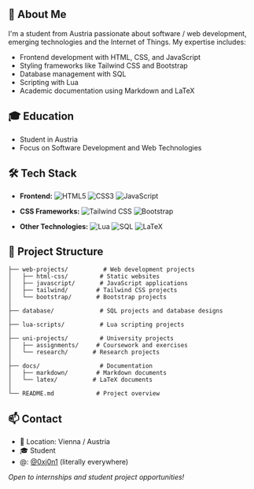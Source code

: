 ## 🚀 About Me
I'm a student from Austria passionate about software / web development, emerging technologies and the Internet of Things.
My expertise includes:

- Frontend development with HTML, CSS, and JavaScript
- Styling frameworks like Tailwind CSS and Bootstrap
- Database management with SQL
- Scripting with Lua
- Academic documentation using Markdown and LaTeX

## 🎓 Education
- Student in Austria
- Focus on Software Development and Web Technologies

## 🛠️ Tech Stack
- **Frontend:**
  ![HTML5](https://img.shields.io/badge/-HTML5-E34F26?style=flat-square&logo=html5&logoColor=white)
  ![CSS3](https://img.shields.io/badge/-CSS3-1572B6?style=flat-square&logo=css3)
  ![JavaScript](https://img.shields.io/badge/-JavaScript-F7DF1E?style=flat-square&logo=javascript&logoColor=black)
  
- **CSS Frameworks:**
  ![Tailwind CSS](https://img.shields.io/badge/-Tailwind_CSS-38B2AC?style=flat-square&logo=tailwind-css&logoColor=white)
  ![Bootstrap](https://img.shields.io/badge/-Bootstrap-7952B3?style=flat-square&logo=bootstrap&logoColor=white)

- **Other Technologies:**
  ![Lua](https://img.shields.io/badge/-Lua-2C2D72?style=flat-square&logo=lua)
  ![SQL](https://img.shields.io/badge/-SQL-4479A1?style=flat-square&logo=mysql&logoColor=white)
  ![LaTeX](https://img.shields.io/badge/-LaTeX-008080?style=flat-square&logo=latex&logoColor=white)

## 📂 Project Structure
```
├── web-projects/          # Web development projects
│   ├── html-css/         # Static websites
│   ├── javascript/       # JavaScript applications
│   ├── tailwind/        # Tailwind CSS projects
│   └── bootstrap/       # Bootstrap projects
│
├── database/             # SQL projects and database designs
│
├── lua-scripts/          # Lua scripting projects
│
├── uni-projects/         # University projects
│   ├── assignments/     # Coursework and exercises
│   └── research/       # Research projects
│
├── docs/                 # Documentation
│   ├── markdown/        # Markdown documents
│   └── latex/          # LaTeX documents
│
└── README.md            # Project overview
```

## 📫 Contact
- 📍 Location: Vienna / Austria
- 🎓 Student
- @: [@0xj0n1](https://github.com/0xj0n1) (literally everywhere)

_Open to internships and student project opportunities!_

